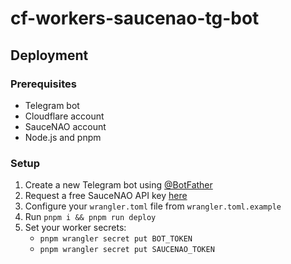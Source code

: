 # cf-workers-saucenao-tg-bot

## Deployment

### Prerequisites

- Telegram bot
- Cloudflare account
- SauceNAO account
- Node.js and pnpm

### Setup

1. Create a new Telegram bot using [@BotFather](https://t.me/BotFather)
2. Request a free SauceNAO API key [here](https://saucenao.com/user.php)
3. Configure your `wrangler.toml` file from `wrangler.toml.example`
4. Run `pnpm i && pnpm run deploy`
5. Set your worker secrets:
   - `pnpm wrangler secret put BOT_TOKEN`
   - `pnpm wrangler secret put SAUCENAO_TOKEN`
